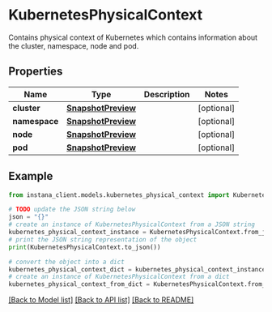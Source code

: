 # KubernetesPhysicalContext

Contains physical context of Kubernetes which contains information about the cluster, namespace, node and pod.

## Properties

Name | Type | Description | Notes
------------ | ------------- | ------------- | -------------
**cluster** | [**SnapshotPreview**](SnapshotPreview.md) |  | [optional] 
**namespace** | [**SnapshotPreview**](SnapshotPreview.md) |  | [optional] 
**node** | [**SnapshotPreview**](SnapshotPreview.md) |  | [optional] 
**pod** | [**SnapshotPreview**](SnapshotPreview.md) |  | [optional] 

## Example

```python
from instana_client.models.kubernetes_physical_context import KubernetesPhysicalContext

# TODO update the JSON string below
json = "{}"
# create an instance of KubernetesPhysicalContext from a JSON string
kubernetes_physical_context_instance = KubernetesPhysicalContext.from_json(json)
# print the JSON string representation of the object
print(KubernetesPhysicalContext.to_json())

# convert the object into a dict
kubernetes_physical_context_dict = kubernetes_physical_context_instance.to_dict()
# create an instance of KubernetesPhysicalContext from a dict
kubernetes_physical_context_from_dict = KubernetesPhysicalContext.from_dict(kubernetes_physical_context_dict)
```
[[Back to Model list]](../README.md#documentation-for-models) [[Back to API list]](../README.md#documentation-for-api-endpoints) [[Back to README]](../README.md)



